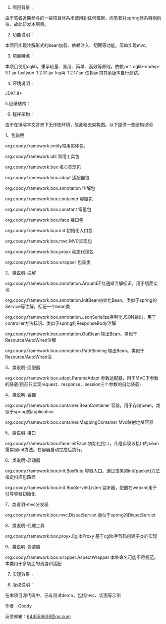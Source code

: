 1. 项目背景：

由于笔者近期参与的一些项目体系未使用到任何框架，而笔者对spring体系特别向往，故此研发本项目。

2. 功能说明：

本项目实现注解形式的bean加载、依赖注入、切面等功能。简单实现mvc。

3. 项目特点：

本项目使用cglib。秉承轻量、易用、简单、高效等原则。依赖jar：cglib-nodep-3.1.jar fastjson-1.2.31.jar log4j-1.2.17.jar  依赖jar包其余版本自行测试。

4. 环境说明：

JDK1.8+

5.目录结构： 



6. 程序架构：

由于在撰写本文背景下无作图环境，故此略去架构图。以下提供一些结构说明

1、包说明

org.coody.framework.entity常用实体包。

org.coody.framework.util  常用工具包

org.coody.framework.box  核心实现包

org.coody.framework.box.adapt 适配器包

org.coody.framework.box.annotation 注解包

org.coody.framework.box.container 容器包

org.coody.framework.box.constant 常量包

org.coody.framework.box.iface 接口包

org.coody.framework.box.init 初始化入口包

org.coody.framework.box.mvc MVC实现包

org.coody.framework.box.proyx 动态代理包

org.coody.framework.box.wrapper 包装类

2、类说明-注解

org.coody.framework.box.annotation.Around环绕通知注解标识，用于切面实现

org.coody.framework.box.annotation.InitBean初始化Bean。类似于spring的Service等注解，标记一个bean类

org.coody.framework.box.annotation.JsonSerialize序列化JSON输出，用于controller方法标识。类似于spring的ResponseBody注解

org.coody.framework.box.annotation.OutBean 输出Bean。类似于Resource/AutoWired注解

org.coody.framework.box.annotation.PathBinding 输出Bean。类似于Resource/AutoWired注

3、类说明-适配器

org.coody.framework.box.adapt.ParamsAdapt  参数适配器，用于MVC下参数的装载(目前只实现request、response、session三个参数的自动装载)

4、类说明-容器

org.coody.framework.box.container.BeanContainer 容器，用于存储bean，类似于spring的application

org.coody.framework.box.container.MappingContainer  Mvc映射地址容器

5、类说明-接口

org.coody.framework.box.iface.InitFace 初始化接口，凡是实现该接口的bean需实现init方法。在容器启动完成后执行。

6、类说明-启动器

org.coody.framework.box.init.BoxRute 容器入口。通过该类的init(packet)方法指定扫描包路径

org.coody.framework.box.init.BoxServletListen 监听器，配置在webxml用于引导容器初始化

7、类说明-mvc分发器

org.coody.framework.box.mvc.DispatServlet 类似于spring的DispatServlet

8、类说明-代理工具

org.coody.framework.box.proyx.CglibProxy 基于cglib字节码创建子类的实现

9、类说明-包装类

org.coody.framework.box.wrapper.AspectWrapper 本处命名可能不尽规范。本类用于多切面的调度和适配  

7. 实现效果：







8. 版权说明：

在本项目源代码中，已有测试demo，包括mvc、切面等示例

作者：Coody

反馈邮箱：644556636@qq.com
